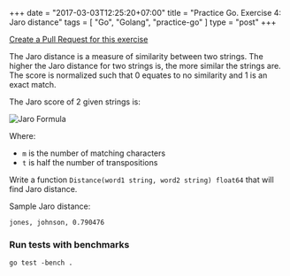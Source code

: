 +++
date = "2017-03-03T12:25:20+07:00"
title = "Practice Go. Exercise 4: Jaro distance"
tags = [ "Go", "Golang", "practice-go" ]
type = "post"
+++

[Create a Pull Request for this exercise](https://github.com/plutov/practice-go/tree/master/jaro)

The Jaro distance is a measure of similarity between two strings. The higher the Jaro distance for two strings is, the more similar the strings are. The score is normalized such that 0 equates to no similarity and 1 is an exact match.

The Jaro score of 2 given strings is:

![Jaro Formula](https://wikimedia.org/api/rest_v1/media/math/render/svg/ba49d2ef630a599848c412d62e62647edbaeb306)

Where:
 - `m` is the number of matching characters
 - `t` is half the number of transpositions

Write a function `Distance(word1 string, word2 string) float64` that will find Jaro distance.

Sample Jaro distance:
```
jones, johnson, 0.790476
```

### Run tests with benchmarks

```
go test -bench .
```